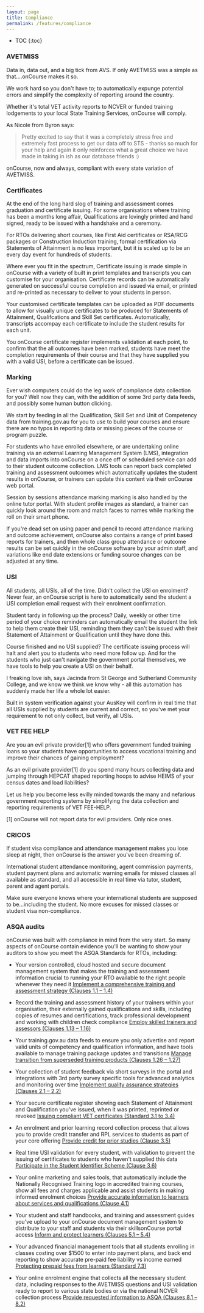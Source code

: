 ```yaml
---
layout: page
title: Compliance
permalink: /features/compliance
---
```


* TOC
{:toc}

### AVETMISS

Data in, data out, and a big tick from AVS. If only AVETMISS was a simple as that....onCourse makes it so.

We work hard so you don't have to; to automatically expunge potential errors and simplify the complexity of reporting around the country.

Whether it's total VET activity reports to NCVER or funded training lodgements to your local State Training Services, onCourse will comply.

As Nicole from Byron says:

> Pretty excited to say that it was a completely stress free and extremely fast process to get our data off to STS - thanks so much for your help 
and again it only reinforces what a great choice we have made in taking in ish as our database friends :)

onCourse, now and always, compliant with every state variation of AVETMISS. 


### Certificates

At the end of the long hard slog of training and assessment comes graduation and certificate issuing. For some organisations where training has been a months long affair, Qualifications are lovingly printed and hand signed, ready to be issued with a handshake and a ceremony.

For RTOs delivering short courses, like First Aid certificates or RSA/RCG packages or Construction Induction training, formal certification via Statements of Attainment is no less important, but it is scaled up to be an every day event for hundreds of students.

Where ever you fit in the spectrum, Certificate issuing  is made simple in onCourse with a variety of built in print templates and transcripts you can customise for your organisation. Certificate records can be automatically generated on successful course completion and issued via email, or printed and re-printed as necessary to deliver to your students in person.

Your customised certificate templates can be uploaded as PDF documents to allow for visually unique certificates to be produced for Statements of Attainment, Qualifcations and Skill Set certificates. Automatically, transcripts accompay each certificate to include the student results for each unit.

You onCourse certificate register implements validation at each point, to confirm that the all outcomes have been marked, students have meet the completion requirements of their course and that they have supplied you with a valid USI, before a certificate can be issued.


### Marking

Ever wish computers could do the leg work of compliance data collection for you? Well now they can, with the addition of some 3rd party data feeds, and possibly some human button clicking.

We start by feeding in all the Qualification, Skill Set and Unit of Competency data from training.gov.au for you to use to build your courses and ensure there are no typos in reporting data or missing pieces of the course or program puzzle.

For students who have enrolled elsewhere, or are undertaking online training via an external Learning Management System (LMS), integration and data imports into onCourse on a once off or scheduled service can add to their student outcome collection. LMS tools can report back completed training and assessment outcomes which automatically updates the student results in onCourse, or trainers can update this content via their onCourse web portal.

Session by sessions attendance marking marking is also handled by the online tutor portal. With student profile images as standard, a trainer can quickly look around the room and match faces to names while marking the roll on their smart phone.

If you're dead set on using paper and pencil to record attendance marking and outcome achievement, onCourse also contains a range of print based reports for trainers, and then whole class group attendance or outcome results can be set quickly in the onCourse software by your admin staff, and variations like end date extensions or funding source changes can be adjusted at any time.


### USI

All students, all USIs, all of the time. Didn't collect the USI on enrolment? Never fear, an onCourse script is here to automatically send the student a USI completion email request with their enrolment confirmation.

Student tardy in following up the process? Daily, weekly or other time period of your choice reminders can automatically email the student the link to help them create their USI, reminding them they can't be issued with their Statement of Attainment or Qualification until they have done this.

Course finished and no USI supplied? The certificate issuing process will halt and alert you to students who need more follow up. And for the students who just can't navigate the government portal themselves, we have tools to help you create a USI on their behalf.

I freaking love ish, says Jacinda from St George and Sutherland Community College, and we know we think we know why - all this automation has suddenly made her life a whole lot easier.

Built in system verification against your AusKey will confirm in real time that all USIs supplied by students are current and correct, so you've met your requirement to not only collect, but verify, all USIs. 


### VET FEE HELP

Are you an evil private provider[1] who offers government funded training loans so your students have opportunities to access vocational training and improve their chances of gaining employment?

As an evil private provider[1] do you spend many hours collecting data and jumping through HEPCAT shaped reporting hoops to advise HEIMS of your census dates and load liabilities?

Let us help you become less evilly minded towards the many and nefarious government reporting systems by simplifying the data collection and reporting requirements of VET FEE-HELP. 

[1] onCourse will not report data for evil providers. Only nice ones.


### CRICOS

If student visa compliance and attendance management makes you lose sleep at night, then onCourse is the answer you've been dreaming of.

International student attendance monitoring, agent commission payments, student payment plans and automatic warning emails for missed classes all available as standard, and all accessible in real time via tutor, student, parent and agent portals. 

Make sure everyone knows where your international students are supposed to be...including the student. No more excuses for missed classes or student visa non-compliance.


### ASQA audits

onCourse was built with compliance in mind from the very start. So many aspects of onCourse contain evidence you'll be wanting to show your auditors to show you meet the ASQA Standards for RTOs, including:

* Your version controlled, cloud hosted and secure document management system that makes the training and assessment information crucial to running your RTO available to the right people whenever they need it [Implement a comprehensive training and assessment strategy (Clauses 1.1 – 1.4)](http://www.asqa.gov.au/users-guide-to-the-standards-for-registered-training-organisations-2015/about-the-standards-for-rtos/standard-one/clauses/clauses-1.1--1.4.html)

* Record the training and assessment history of your trainers within your organisation, their externally gained qualifications and skills, including copies of resumes and certifications, track professional development and working with children check compliance [Employ skilled trainers and assessors (Clauses 1.13 – 1.16)](http://www.asqa.gov.au/users-guide-to-the-standards-for-registered-training-organisations-2015/about-the-standards-for-rtos/standard-one/clauses/clauses-1.13--1.16.html)

* Your training.gov.au data feeds to ensure you only advertise and report valid units of competency and qualification information, and have tools available to manage training package updates and transitions [Manage transition from superseded training products (Clauses 1.26 – 1.27)](http://www.asqa.gov.au/users-guide-to-the-standards-for-registered-training-organisations-2015/about-the-standards-for-rtos/standard-one/clauses/clauses-1.26--1.27.html)

* Your collection of student feedback via short surveys in the portal and integrations with 3rd party survey specific tools for advanced analytics and monitoring over time [Implement quality assurance strategies (Clauses 2.1 – 2.2)](http://www.asqa.gov.au/users-guide-to-the-standards-for-registered-training-organisations-2015/about-the-standards-for-rtos/standard-two/clauses/clauses-2.1--2.2.html)

* Your secure certificate register showing each Statement of Attainment and Qualification you've issued, when it was printed, reprinted or revoked [Issuing compliant VET certificates (Standard 3.1 to 3.4)](http://forum.ish.com.au/discussion/308/oncourse-and-asqa-issuing-compliant-vet-certificates-standard-3-1-to-3-4#latest)

* An enrolment and prior learning record collection process that allows you to provide credit transfer and RPL services to students as part of your core offering [Provide credit for prior studies (Clause 3.5)](http://www.asqa.gov.au/users-guide-to-the-standards-for-registered-training-organisations-2015/about-the-standards-for-rtos/standard-three/clauses/clause-3.5.html)

* Real time USI validation for every student, with validation to prevent the issuing of certificates to students who haven't supplied this data [Participate in the Student Identifier Scheme (Clause 3.6)](http://www.asqa.gov.au/users-guide-to-the-standards-for-registered-training-organisations-2015/about-the-standards-for-rtos/standard-three/clauses/clause-3.6.html)

* Your online marketing and sales tools, that automatically include the Nationally Recognised Training logo in accredited training courses, show all fees and charges applicable and assist students in making informed enrolment choices [Provide accurate information to learners about services and qualifications (Clause 4.1)](http://www.asqa.gov.au/users-guide-to-the-standards-for-registered-training-organisations-2015/about-the-standards-for-rtos/standard-four/clauses/clause-4.1.html)

* Your student and staff handbooks, and training and assessment guides you've upload to your onCourse document management system to distribute to your staff and students via their skillsonCourse portal access [Inform and protect learners (Clauses 5.1 – 5.4)](http://www.asqa.gov.au/users-guide-to-the-standards-for-registered-training-organisations-2015/about-the-standards-for-rtos/standard-five/clauses/clauses-5.1--5.4.html)

* Your advanced financial management tools that all students enrolling in classes costing over $1500 to enter into payment plans, and back end reporting to show accurate pre-paid fee liability vs income earned [Protecting prepaid fees from learners (Standard 7.3)](http://forum.ish.com.au/discussion/302/oncourse-and-asqa-protecting-prepaid-fees-from-learners-standard-7-3#latest)

* Your online enrolment engine that collects all the necessary student data, including responses to the AVETMISS questions and USI validation ready to report to various state bodies or via the national NCVER collection process [Provide requested information to ASQA (Clauses 8.1 – 8.2)](http://www.asqa.gov.au/users-guide-to-the-standards-for-registered-training-organisations-2015/about-the-standards-for-rtos/standard-eight/clauses/clauses-8.1--8.2.html)









